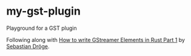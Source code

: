 # my-gst-plugin

Playground for a GST plugin

Following along with [How to write GStreamer Elements in Rust Part 1](https://gitlab.freedesktop.org/gstreamer/gst-plugins-rs/blob/master/gst-plugin-tutorial/tutorial-1.md) by [Sebastian Dröge](https://coaxion.net/).

